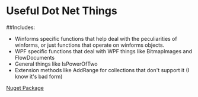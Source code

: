 # Useful Dot Net Things

##Includes:
- Winforms specific functions that help deal with the peculiarities of winforms, or just functions that operate on winforms objects.
- WPF specific functions that deal with WPF things like BitmapImages and FlowDocuments
- General things like IsPowerOfTwo
- Extension methods like AddRange for collections that don't support it (I know it's bad form)


[Nuget Package](https://www.nuget.org/packages/UsefulCSharpThings/)
